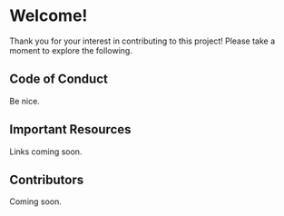 # Welcome!
Thank you for your interest in contributing to this project! Please take a moment to explore the following.

## Code of Conduct
Be nice.

## Important Resources
Links coming soon.

## Contributors
Coming soon.
